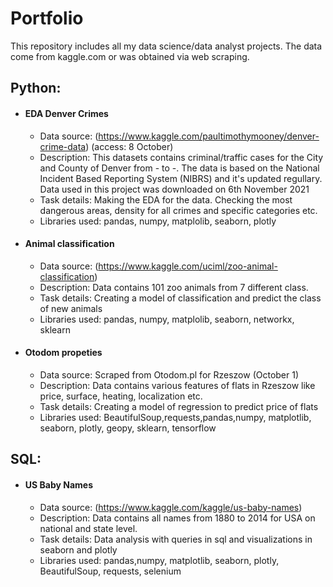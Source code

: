 # Portfolio 
This repository includes all my data science/data analyst projects. The data come from kaggle.com or was obtained via web scraping.

## Python:
- #### EDA Denver Crimes
  - Data source: (https://www.kaggle.com/paultimothymooney/denver-crime-data) (access: 8 October)
  - Description: This datasets contains criminal/traffic cases for the City and County of Denver from - to -. The data is based on the National Incident Based Reporting System (NIBRS) and it's updated regullary. Data used in this project was downloaded on 6th November 2021
  - Task details: Making the EDA for the data. Checking the most dangerous areas, density for all crimes and specific categories etc.
  - Libraries used: pandas, numpy, matplolib, seaborn, plotly
- #### Animal classification
  - Data source: (https://www.kaggle.com/uciml/zoo-animal-classification)
  - Description: Data contains 101 zoo animals from 7 different class.
  - Task details: Creating a model of classification and predict the class of new animals
  - Libraries used: pandas, numpy, matplolib, seaborn, networkx, sklearn
- #### Otodom propeties
  - Data source: Scraped from Otodom.pl for Rzeszow (October 1)
  - Description: Data contains various features of flats in Rzeszow like price, surface, heating, localization etc.
  - Task details: Creating a model of regression to predict price of flats
  - Libraries used: BeautifulSoup,requests,pandas,numpy, matplotlib, seaborn, plotly, geopy, sklearn, tensorflow
  
## SQL:
- #### US Baby Names
  - Data source: (https://www.kaggle.com/kaggle/us-baby-names)
  - Description: Data contains all names from 1880 to 2014 for USA on national and state level.
  - Task details: Data analysis with queries in sql and visualizations in seaborn and plotly
  - Libraries used: pandas,numpy, matplotlib, seaborn, plotly, BeautifulSoup, requests, selenium
